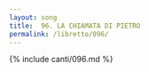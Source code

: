 ```yaml
---
layout: song
title:  96. LA CHIAMATA DI PIETRO
permalink: /libretto/096/
---
```

{% include canti/096.md %}   